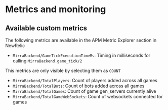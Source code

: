 # Metrics and monitoring

## Available custom metrics

The following metrics are available in the APM Metric Explorer section in NewRelic

- `MirraBackend/GameTickExecutionTimeMs`: Timing in milliseconds for calling `MirraBackend.game_tick/2`

This metrics are only visible by selecting them as `COUNT`
- `MirraBackend/TotalPlayers`: Count of players added across all games
- `MirraBackend/TotalBots`: Count of bots added across all games
- `MirraBackend/TotalGames`: Count of game gen_servers currently alive
- `MirraBackend/TotalGameWebSockets`: Count of websockets connected for games
